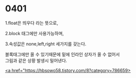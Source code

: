 # 0401

1.float은 띄우다 라는 뜻으로,

2.block 태그에만 사용가능하며, 

3.속성값은 none,left,right 세가지를 갖는다. 

블록태그에만 올 수 있기때문에 
밑에 인라인 상자가 올 수 없어서  
그림과 같은 상황 발생시 밀어낸다.
<a href="https://hbsowo58.tistory.com/9?category=786659">
 


<a href="https://hbsowo58.tistory.com/8?category=786659>
